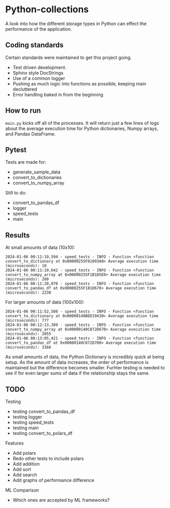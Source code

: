 # Python-collections
A look into how the different storage types in Python can effect the performance of the application. 

## Coding standards
Certain standards were maintained to get this project going. 
* Test driven development. 
* Sphinx style DocStrings
* Use of a common logger
* Pushing as much logic into functions as possible, keeping main decluttered
* Error handling baked in from the beginning

## How to run
`main.py` kicks off all of the processes. It will return just a few lines of logs about the average execution time for Python dictionaries, Numpy arrays, and Pandas DataFrame. 

## Pytest
Tests are made for: 
* generate_sample_data
* convert_to_dictionaries
* convert_to_numpy_array

Still to do: 
* convert_to_pandas_df
* logger
* speed_tests
* main

## Results
At small amounts of data (10x10):

```
2024-01-06 00:11:19,594 - speed_tests - INFO - Function <function convert_to_dictionary at 0x00000255F01093A0> Average execution time (microseconds): 10
2024-01-06 00:11:19,642 - speed_tests - INFO - Function <function convert_to_numpy_array at 0x00000255F1B1D5E0> Average execution time (microseconds): 260
2024-01-06 00:11:20,070 - speed_tests - INFO - Function <function convert_to_pandas_df at 0x00000255F1B1D670> Average execution time (microseconds): 2238
```

For larger amounts of data (100x100): 

```
2024-01-06 00:11:52,508 - speed_tests - INFO - Function <function convert_to_dictionary at 0x00000140BED19430> Average execution time (microseconds): 777
2024-01-06 00:12:13,389 - speed_tests - INFO - Function <function convert_to_numpy_array at 0x00000140C072D670> Average execution time (microseconds): 2055
2024-01-06 00:13:05,421 - speed_tests - INFO - Function <function convert_to_pandas_df at 0x00000140C072D700> Average execution time (microseconds): 3166
```

As small amounts of data, the Python Dictionary is incredibly quick at being setup. As the amount of data increases, the order of performance is maintained but the difference becomes smaller. Furhter testing is needed to see if for even larger sums of data if the relationship stays the same. 

## TODO
Testing
* testing convert_to_pandas_df
* testing logger
* testing speed_tests
* testing main
* testing convert_to_polars_df

Features
* Add polars
* Redo other tests to include polars
* Add addition
* Add sort
* Add search
* Add graphs of performance difference

ML Comparison
* Which ones are accepted by ML frameworks?